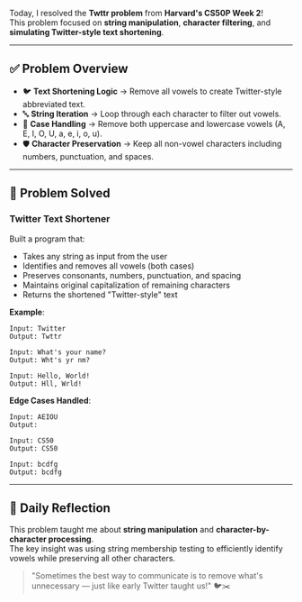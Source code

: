 Today, I resolved the **Twttr problem** from **Harvard's CS50P Week 2**!  
This problem focused on **string manipulation**, **character filtering**, and **simulating Twitter-style text shortening**.  

---

## ✅ Problem Overview  

- 🐦 **Text Shortening Logic** → Remove all vowels to create Twitter-style abbreviated text.  
- 🔤 **String Iteration** → Loop through each character to filter out vowels.  
- 📝 **Case Handling** → Remove both uppercase and lowercase vowels (A, E, I, O, U, a, e, i, o, u).  
- 🛡️ **Character Preservation** → Keep all non-vowel characters including numbers, punctuation, and spaces.  

---

## 🎯 Problem Solved

### Twitter Text Shortener
Built a program that:
- Takes any string as input from the user
- Identifies and removes all vowels (both cases)
- Preserves consonants, numbers, punctuation, and spacing
- Maintains original capitalization of remaining characters
- Returns the shortened "Twitter-style" text

**Example**:
```
Input: Twitter
Output: Twttr

Input: What's your name?
Output: Wht's yr nm?

Input: Hello, World!
Output: Hll, Wrld!
```

**Edge Cases Handled**:
```
Input: AEIOU
Output: 

Input: CS50
Output: CS50

Input: bcdfg
Output: bcdfg
```

---

## 💭 Daily Reflection  

This problem taught me about **string manipulation** and **character-by-character processing**.  
The key insight was using string membership testing to efficiently identify vowels while preserving all other characters.  

> "Sometimes the best way to communicate is to remove what's unnecessary — just like early Twitter taught us!" 🐦✂️